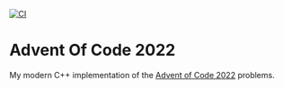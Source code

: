 [![CI](https://github.com/intcooper/AdventOfCode2022/actions/workflows/cmake.yml/badge.svg)](https://github.com/intcooper/AdventOfCode2022/actions/workflows/cmake.yml)

# Advent Of Code 2022
My modern C++ implementation of the [Advent of Code 2022](https://adventofcode.com/2022) problems.

